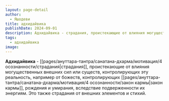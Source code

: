 ```yaml
---
layout: page-detail
author:
  - Яшодеви
title: адхидайвика
publishDate: 2024-09-01
description: Адхидайвика - страдания, проистекающие от влияния могущественных внешних сил или существ, контролирующих эту реальность, например от божеств, контролирующих закон кармы, рождения и умирания, вследствие подверженности их энергиям. Это также страдания от внешних элементов и стихий.
tags:
  - адхидайвика
image:
---
```

**Адхидайвика** - [[pages/ануттара-тантра/санатана-дхарма/мотивация/4 осознанности/страдания|страдания]], проистекающие от влияния могущественных внешних сил или существ, контролирующих эту реальность, например от божеств, контролирующих [[pages/ануттара-тантра/санатана-дхарма/мотивация/4 осознанности/закон кармы|закон кармы]], рождения и умирания, вследствие подверженности их энергиям. Это также страдания от внешних элементов и стихий.

